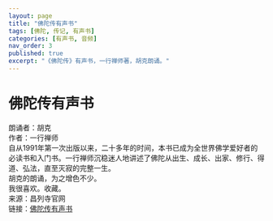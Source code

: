 ```yaml
---
layout: page
title: "佛陀传有声书"
tags: [佛陀, 传记, 有声书]
categories: [有声书, 音频]
nav_order: 3
published: true
excerpt: "《佛陀传》有声书，一行禅师著，胡克朗诵。"
---
```

# 佛陀传有声书
朗诵者：胡克  
作者：一行禅师  
自从1991年第一次出版以来，二十多年的时间，本书已成为全世界佛学爱好者的必读书和入门书。一行禅师沉稳迷人地讲述了佛陀从出生、成长、出家、修行、得道、弘法，直至灭寂的完整一生。  
胡克的朗诵，为之增色不少。  
我很喜欢。收藏。  
来源：昌列寺官网  
链接：[佛陀传有声书](http://www.changleisi.com/index/Audio/details.html?id=78)
